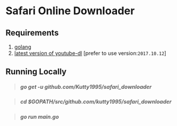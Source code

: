 # Safari Online Downloader

## Requirements

   1. [golang](https://golang.org/)
   2. [latest version of youtube-dl](https://github.com/rg3/youtube-dl) [prefer to use version:`2017.10.12`]

## Running Locally
    
   > #####   go get -u github.com/Kutty1995/safari_downloader
   
   > #####   cd $GOPATH/src/github.com/kutty1995/safari_downloader
   
   > #####   go run main.go
    

